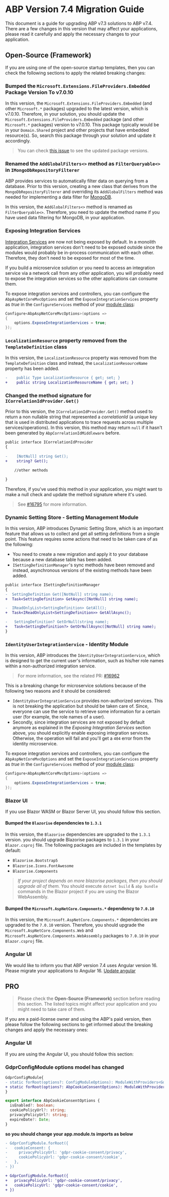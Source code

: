 # ABP Version 7.4 Migration Guide

This document is a guide for upgrading ABP v7.3 solutions to ABP v7.4. There are a few changes in this version that may affect your applications, please read it carefully and apply the necessary changes to your application.

## Open-Source (Framework)

If you are using one of the open-source startup templates, then you can check the following sections to apply the related breaking changes:

### Bumped the `Microsoft.Extensions.FileProviders.Embedded` Package Version To v7.0.10

In this version, the `Microsoft.Extensions.FileProviders.Embedded` (and other `Microsoft.*` packages) upgraded to the latest version, which is v7.0.10. Therefore, in your solution, you should update the `Microsoft.Extensions.FileProviders.Embedded` package (and other `Microsoft.*` packages) version to v7.0.10. This package typically would be in your `Domain.Shared` project and other projects that have embedded resource(s). So, search this package through your solution and update it accordingly.

> You can check [this issue](https://github.com/abpframework/abp/pull/17516) to see the updated package versions.

### Renamed the `AddGlobalFilters<>` method as `FilterQueryable<>` in `IMongoDbRepositoryFilterer`

ABP provides services to automatically filter data on querying from a database. Prior to this version, creating a new class that derives from the `MongoDbRepositoryFilterer` and overriding its `AddGlobalFilters` method was needed for implementing a data filter for [MongoDB](../../framework/data/mongodb).

In this version, the `AddGlobalFilters<>` method is renamed as `FilterQueryable<>`. Therefore, you need to update the method name if you have used data filtering for MongoDB, in your application.

### Exposing Integration Services

[Integration Services](../../framework/api-development/integration-services.md) are now not being exposed by default. In a monolith application, integration services don't need to be exposed outside since the modules would probably be in-process communication with each other. Therefore, they don't need to be exposed for most of the time.

If you build a microservice solution or you need to access an integration service via a network call from any other application, you will probably need to expose the integration services so the other applications can consume them.

To expose integration services and controllers, you can configure the `AbpAspNetCoreMvcOptions` and set the `ExposeIntegrationServices` property as *true* in the `ConfigureServices` method of your [module class](../../framework/architecture/modularity/basics.md):

```csharp
Configure<AbpAspNetCoreMvcOptions>(options =>
{
    options.ExposeIntegrationServices = true;
});
```

### `LocalizationResource` property removed from the `TemplateDefinition` class

In this version, the `LocalizationResource` property was removed from the `TemplateDefinition` class and instead, the `LocalizationResourceName` property has been added.

```diff
-    public Type LocalizationResource { get; set; }
+    public string LocalizationResourceName { get; set; }
```

### Changed the method signature for `ICorrelationIdProvider.Get()`

Prior to this version, the `ICorrelationIdProvider.Get()` method used to return a non nullable string that represented a *correlationId* (a unique key that is used in distributed applications to trace requests across multiple services/operations). In this version, this method may return `null` if it hasn't been generated by `AbpCorrelationIdMiddleware` before.

```diff
public interface ICorrelationIdProvider
{
    
-    [NotNull] string Get();
+    string? Get();

    //other methods

}
```

Therefore, if you've used this method in your application, you might want to make a null check and update the method signature where it's used.

> See [#16795](https://github.com/abpframework/abp/pull/16795) for more information.

### Dynamic Setting Store - Setting Management Module

In this version, ABP introduces Dynamic Setting Store, which is an important feature that allows us to collect and get all setting definitions from a single point. This feature requires some actions that need to be taken care of as the following:

*  You need to create a new migration and apply it to your database because a new database table has been added.
* `ISettingDefinitionManager`'s sync methods have been removed and instead, asynchronous versions of the existing methods have been added.

```diff
public interface ISettingDefinitionManager
{
-  SettingDefinition Get([NotNull] string name);
+  Task<SettingDefinition> GetAsync([NotNull] string name);

-  IReadOnlyList<SettingDefinition> GetAll();
+  Task<IReadOnlyList<SettingDefinition>> GetAllAsync();

-   SettingDefinition? GetOrNull(string name);
+   Task<SettingDefinition?> GetOrNullAsync([NotNull] string name);
}
```

### `IdentityUserIntegrationService` - Identity Module

In this version, ABP introduces the `IdentityUserIntegrationService`, which is designed to get the current user's information, such as his/her role names within a non-authorized integration service. 

> For more information, see the related PR: [#16962](https://github.com/abpframework/abp/pull/16962)

This is a breaking change for microservice solutions because of the following two reasons and it should be considered:

* `IdentityUserIntegrationService` provides non-authorized services. This is not breaking the application but should be taken care of. Since, everyone can use the service to retrieve some information for a certain user (for example, the role names of a user).
* Secondly, since integration services are not exposed by default anymore as explained in the *Exposing Integration Services* section above, you should explicitly enable exposing integration services. Otherwise, the operation will fail and you'll get a `404` error from the identity microservice.

To expose integration services and controllers, you can configure the `AbpAspNetCoreMvcOptions` and set the `ExposeIntegrationServices` property as *true* in the `ConfigureServices` method of your [module class](../../framework/architecture/modularity/basics.md):

```csharp
Configure<AbpAspNetCoreMvcOptions>(options =>
{
    options.ExposeIntegrationServices = true;
});
```

### Blazor UI
If you use Blazor WASM or Blazor Server UI, you should follow this section.

#### Bumped the `Blazorise` dependencies to `1.3.1`
In this version, the `Blazorise` dependencies are upgraded to the `1.3.1` version. you should upgrade Blazorise packages to `1.3.1` in your `Blazor.csproj` file.
The following packages are included in the templates by default:
- `Blazorise.Bootstrap5`
- `Blazorise.Icons.FontAwesome`
- `Blazorise.Components`
> _If your project depends on more blazorise packages, then you should upgrade all of them._
> You should execute `dotnet build` & `abp bundle` commands in the Blazor project if you are using the Blazor WebAssembly.

#### Bumped the `Microsoft.AspNetCore.Components.*` dependency to `7.0.10`

In this version, the `Microsoft.AspNetCore.Components.*` dependencies are upgraded to the `7.0.10` version. Therefore, you should upgrade the `Microsoft.AspNetCore.Components.Web` and `Microsoft.AspNetCore.Components.WebAssembly` packages to `7.0.10` in your `Blazor.csproj` file.

### Angular UI
We would like to inform you that ABP version 7.4 uses Angular version 16. Please migrate your applications to Angular 16. [Update angular](https://update.angular.io/)

## PRO

> Please check the **Open-Source (Framework)** section before reading this section. The listed topics might affect your application and you might need to take care of them.

If you are a paid-license owner and using the ABP's paid version, then please follow the following sections to get informed about the breaking changes and apply the necessary ones:

### Angular UI

If you are using the Angular UI, you should follow this section:

### GdprConfigModule options model has changed
```diff
GdprConfigModule{
- static forRoot(options?: ConfigModuleOptions): ModuleWithProviders<GdprConfigModule> {
+ static forRoot(options?: AbpCookieConsentOptions): ModuleWithProviders<GdprConfigModule> {
}
```

```ts
export interface AbpCookieConsentOptions {
  isEnabled?: boolean;
  cookiePolicyUrl?: string;
  privacyPolicyUrl?: string;
  expireDate?: Date;
}
```

**so you should change your app.module.ts imports as below**
```diff
- GdprConfigModule.forRoot({
-   cookieConsent: {
-     privacyPolicyUrl: 'gdpr-cookie-consent/privacy',
-     cookiePolicyUrl: 'gdpr-cookie-consent/cookie',
-   },
- })

+ GdprConfigModule.forRoot({
+   privacyPolicyUrl: 'gdpr-cookie-consent/privacy',
+   cookiePolicyUrl: 'gdpr-cookie-consent/cookie',
+ }) 
```
